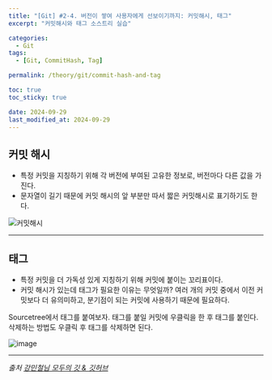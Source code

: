 ```yaml
---
title: "[Git] #2-4. 버전이 쌓여 사용자에게 선보이기까지: 커밋해시, 태그"
excerpt: "커밋해시와 태그 소스트리 실습"

categories:
  - Git
tags:
  - [Git, CommitHash, Tag]

permalink: /theory/git/commit-hash-and-tag

toc: true
toc_sticky: true

date: 2024-09-29
last_modified_at: 2024-09-29
---
```


## 커밋 해시

- 특정 커밋을 지칭하기 위해 각 버전에 부여된 고유한 정보로, 버전마다 다른 값을 가진다. 
- 문자열이 길기 때문에 커밋 해시의 앞 부분만 따서 짧은 커밋해시로 표기하기도 한다. 

![커밋해시](https://github.com/user-attachments/assets/5576972f-d45d-42bf-84a7-54256dd44e69)

---

## 태그

- 특정 커밋을 더 가독성 있게 지칭하기 위해 커밋에 붙이는 꼬리표이다. 
- 커밋 해시가 있는데 태그가 필요한 이유는 무엇일까? 여러 개의 커밋 중에서 이전 커밋보다 더 유의미하고, 분기점이 되는 커밋에 사용하기 때문에 필요하다. 

Sourcetree에서 태그를 붙여보자. 태그를 붙일 커밋에 우클릭을 한 후 태그를 붙인다. 삭제하는 방법도 우클릭 후 태그를 삭제하면 된다.

![image](https://github.com/user-attachments/assets/604b4029-9168-40be-b9fa-b859e87fdfff)

--- 

*출처*
*[강민철님 모두의 깃 & 깃허브](https://www.inflearn.com/course/%EB%AA%A8%EB%91%90%EC%9D%98-%EA%B9%83-%EA%B9%83%ED%97%88%EB%B8%8C)*